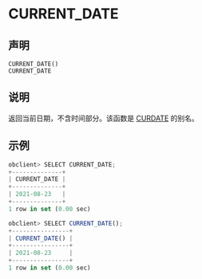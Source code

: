 CURRENT_DATE 
=================================



声明 
-----------------------

```unknow
CURRENT_DATE()
CURRENT_DATE
```



说明 
-----------------------

返回当前日期，不含时间部分。该函数是 [CURDATE](/zh-CN/10.sql-reference/3.functions/2.single-row-functions/1.date-and-time-functions/3.curdate.md) 的别名。

示例 
-----------------------

```javascript
obclient> SELECT CURRENT_DATE;
+--------------+
| CURRENT_DATE |
+--------------+
| 2021-08-23   |
+--------------+
1 row in set (0.00 sec)

obclient> SELECT CURRENT_DATE();
+----------------+
| CURRENT_DATE() |
+----------------+
| 2021-08-23     |
+----------------+
1 row in set (0.00 sec)
```


